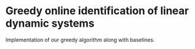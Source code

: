 # Greedy online identification of linear dynamic systems

Implementation of our greedy algorithm along with baselines.